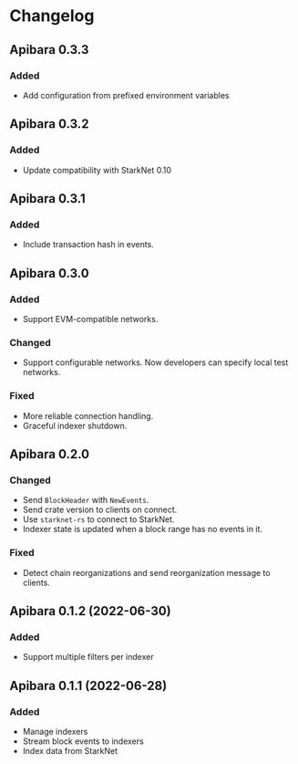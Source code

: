 # Changelog

## Apibara 0.3.3

### Added

 - Add configuration from prefixed environment variables


## Apibara 0.3.2

### Added

 - Update compatibility with StarkNet 0.10


## Apibara 0.3.1

### Added

 - Include transaction hash in events.


## Apibara 0.3.0

### Added

 - Support EVM-compatible networks.

### Changed

 - Support configurable networks. Now developers can specify local test networks.

### Fixed

 - More reliable connection handling.
 - Graceful indexer shutdown.


## Apibara 0.2.0

### Changed

 - Send `BlockHeader` with `NewEvents`.
 - Send crate version to clients on connect.
 - Use `starknet-rs` to connect to StarkNet.
 - Indexer state is updated when a block range has no events in it.

### Fixed

 - Detect chain reorganizations and send reorganization message to clients.


## Apibara 0.1.2 (2022-06-30)

### Added

 - Support multiple filters per indexer


## Apibara 0.1.1 (2022-06-28)

### Added

 - Manage indexers
 - Stream block events to indexers
 - Index data from StarkNet